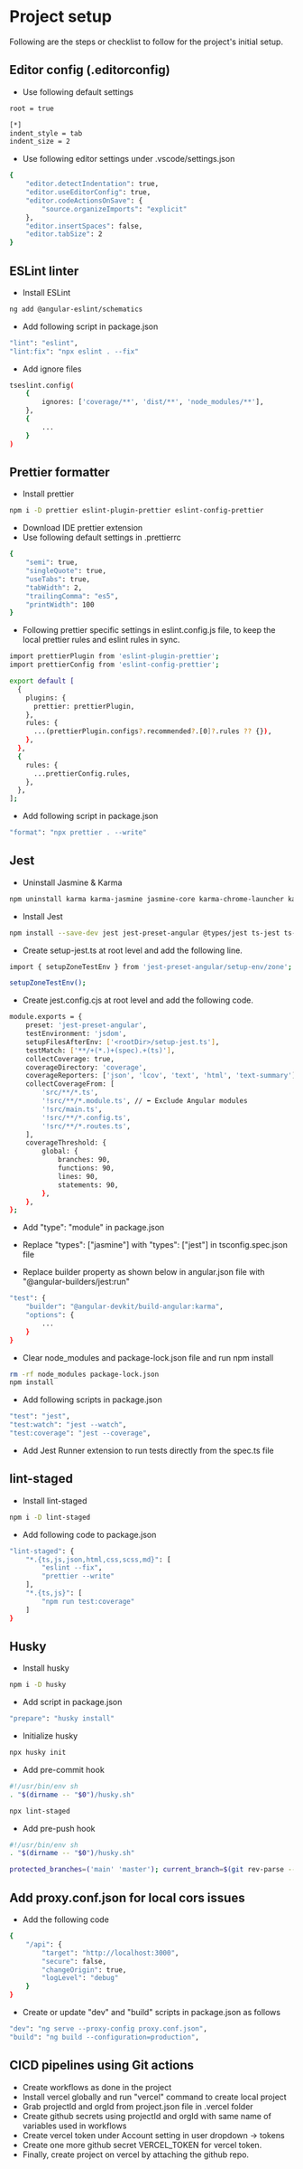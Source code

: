 # Project setup

Following are the steps or checklist to follow for the project's initial setup.

## Editor config (.editorconfig)

- Use following default settings

```bash
root = true

[*]
indent_style = tab
indent_size = 2
```

- Use following editor settings under .vscode/settings.json

```bash
{
	"editor.detectIndentation": true,
	"editor.useEditorConfig": true,
	"editor.codeActionsOnSave": {
		"source.organizeImports": "explicit"
	},
	"editor.insertSpaces": false,
	"editor.tabSize": 2
}
```

## ESLint linter

- Install ESLint

```bash
ng add @angular-eslint/schematics
```

- Add following script in package.json

```bash
"lint": "eslint",
"lint:fix": "npx eslint . --fix"
```

- Add ignore files

```bash
tseslint.config(
	{
		ignores: ['coverage/**', 'dist/**', 'node_modules/**'],
	},
	{
		...
	}
)
```

## Prettier formatter

- Install prettier

```bash
npm i -D prettier eslint-plugin-prettier eslint-config-prettier

```

- Download IDE prettier extension
- Use following default settings in .prettierrc

```bash
{
	"semi": true,
	"singleQuote": true,
	"useTabs": true,
	"tabWidth": 2,
	"trailingComma": "es5",
	"printWidth": 100
}
```

- Following prettier specific settings in eslint.config.js file, to keep the local prettier rules and eslint rules in sync.

```bash
import prettierPlugin from 'eslint-plugin-prettier';
import prettierConfig from 'eslint-config-prettier';

export default [
  {
    plugins: {
      prettier: prettierPlugin,
    },
    rules: {
      ...(prettierPlugin.configs?.recommended?.[0]?.rules ?? {}),
    },
  },
  {
    rules: {
      ...prettierConfig.rules,
    },
  },
];
```

- Add following script in package.json

```bash
"format": "npx prettier . --write"
```

## Jest

- Uninstall Jasmine & Karma

```bash
npm uninstall karma karma-jasmine jasmine-core karma-chrome-launcher karma-coverage karma-jasmine-html-reporter @types/jasmine
```

- Install Jest

```bash
npm install --save-dev jest jest-preset-angular @types/jest ts-jest ts-node
```

- Create setup-jest.ts at root level and add the following line.

```bash
import { setupZoneTestEnv } from 'jest-preset-angular/setup-env/zone';

setupZoneTestEnv();
```

- Create jest.config.cjs at root level and add the following code.

```bash
module.exports = {
	preset: 'jest-preset-angular',
	testEnvironment: 'jsdom',
	setupFilesAfterEnv: ['<rootDir>/setup-jest.ts'],
	testMatch: ['**/+(*.)+(spec).+(ts)'],
	collectCoverage: true,
	coverageDirectory: 'coverage',
	coverageReporters: ['json', 'lcov', 'text', 'html', 'text-summary'],
	collectCoverageFrom: [
		'src/**/*.ts',
		'!src/**/*.module.ts', // ⬅ Exclude Angular modules
		'!src/main.ts',
		'!src/**/*.config.ts',
		'!src/**/*.routes.ts',
	],
	coverageThreshold: {
		global: {
			branches: 90,
			functions: 90,
			lines: 90,
			statements: 90,
		},
	},
};
```

- Add "type": "module" in package.json

- Replace "types": ["jasmine"] with "types": ["jest"] in tsconfig.spec.json file

- Replace builder property as shown below in angular.json file with "@angular-builders/jest:run"

```bash
"test": {
	"builder": "@angular-devkit/build-angular:karma",
	"options": {
		...
	}
}
```

- Clear node_modules and package-lock.json file and run npm install

```bash
rm -rf node_modules package-lock.json
npm install
```

- Add following scripts in package.json

```bash
"test": "jest",
"test:watch": "jest --watch",
"test:coverage": "jest --coverage",
```

- Add Jest Runner extension to run tests directly from the spec.ts file

## lint-staged

- Install lint-staged

```bash
npm i -D lint-staged
```

- Add following code to package.json

```bash
"lint-staged": {
	"*.{ts,js,json,html,css,scss,md}": [
		"eslint --fix",
		"prettier --write"
	],
	"*.{ts,js}": [
		"npm run test:coverage"
	]
}
```

## Husky

- Install husky

```bash
npm i -D husky
```

- Add script in package.json

```bash
"prepare": "husky install"
```

- Initialize husky

```bash
npx husky init
```

- Add pre-commit hook

```bash
#!/usr/bin/env sh
. "$(dirname -- "$0")/husky.sh"

npx lint-staged
```

- Add pre-push hook

```bash
#!/usr/bin/env sh
. "$(dirname -- "$0")/husky.sh"

protected_branches=('main' 'master'); current_branch=$(git rev-parse --abbrev-ref HEAD); for branch in "${protected_branches[@]}"; do if [ "$current_branch" = "$branch" ]; then echo '🚫 Direct push to '$branch' is not allowed! Please use a pull request.'; exit 1; fi; done
```

## Add proxy.conf.json for local cors issues

- Add the following code

```bash
{
	"/api": {
		"target": "http://localhost:3000",
		"secure": false,
		"changeOrigin": true,
		"logLevel": "debug"
	}
}
```

- Create or update "dev" and "build" scripts in package.json as follows

```bash
"dev": "ng serve --proxy-config proxy.conf.json",
"build": "ng build --configuration=production",
```

## CICD pipelines using Git actions

- Create workflows as done in the project
- Install vercel globally and run "vercel" command to create local project
- Grab projectId and orgId from project.json file in .vercel folder
- Create github secrets using projectId and orgId with same name of variables used in workflows
- Create vercel token under Account setting in user dropdown -> tokens
- Create one more github secret VERCEL_TOKEN for vercel token.
- Finally, create project on vercel by attaching the github repo.
